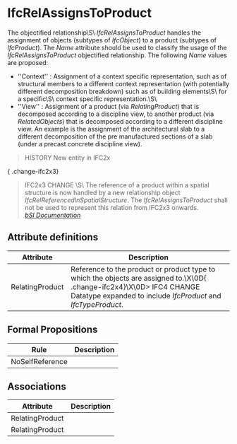 IfcRelAssignsToProduct
======================
The objectified relationship\S\ _IfcRelAssignsToProduct_ handles the
assignment of objects (subtypes of _IfcObject_) to a product (subtypes of
_IfcProduct_). The _Name_ attribute should be used to classify the usage of
the _IfcRelAssignsToProduct_ objectified relationship. The following _Name_
values are proposed:  
  
* ''Context'' : Assignment of a context specific representation, such as of structural members to a different context representation (with potentially different decomposition breakdown) such as of building elements\S\ for a specific\S\ context specific representation.\S\   
* ''View'' : Assignment of a product (via _RelatingProduct_) that is decomposed according to a discipline view, to another product (via _RelatedObjects_) that is decomposed according to a different discipline view. An example is the assignment of the architectural slab to a different decomposition of the pre manufactured sections of a slab (under a precast concrete discipline view).  
  
> HISTORY  New entity in IFC2x  
  
{ .change-ifc2x3}  
> IFC2x3 CHANGE \S\ The reference of a product within a spatial structure is
> now handled by a new relationship object
> _IfcRelReferencedInSpatialStructure_. The _IfcRelAssignsToProduct_ shall not
> be used to represent this relation from IFC2x3 onwards.  
[ _bSI
Documentation_](https://standards.buildingsmart.org/IFC/DEV/IFC4_2/FINAL/HTML/schema/ifckernel/lexical/ifcrelassignstoproduct.htm)


Attribute definitions
---------------------
| Attribute       | Description                                                                                                                                                                            |
|-----------------|----------------------------------------------------------------------------------------------------------------------------------------------------------------------------------------|
| RelatingProduct | Reference to the product or product type to which the objects are assigned to.\X\0D{ .change-ifc2x4}\X\0D> IFC4 CHANGE Datatype expanded to include _IfcProduct_ and _IfcTypeProduct_. |

Formal Propositions
-------------------
| Rule            | Description   |
|-----------------|---------------|
| NoSelfReference |               |

Associations
------------
| Attribute       | Description   |
|-----------------|---------------|
| RelatingProduct |               |
| RelatingProduct |               |

